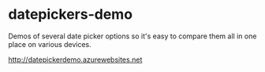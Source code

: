 datepickers-demo
================

Demos of several date picker options so it's easy to compare them all in one place on various devices.

http://datepickerdemo.azurewebsites.net